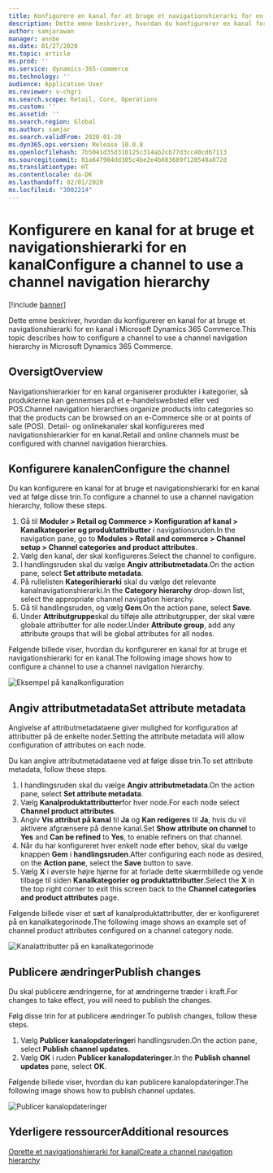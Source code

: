 ```yaml
---
title: Konfigurere en kanal for at bruge et navigationshierarki for en kanal
description: Dette emne beskriver, hvordan du konfigurerer en kanal for at bruge et navigationshierarki for en kanal i Microsoft Dynamics 365 Commerce.
author: samjarawan
manager: annbe
ms.date: 01/27/2020
ms.topic: article
ms.prod: ''
ms.service: dynamics-365-commerce
ms.technology: ''
audience: Application User
ms.reviewer: v-chgri
ms.search.scope: Retail, Core, Operations
ms.custom: ''
ms.assetid: ''
ms.search.region: Global
ms.author: samjar
ms.search.validFrom: 2020-01-20
ms.dyn365.ops.version: Release 10.0.8
ms.openlocfilehash: 7b5041d35d310125c314ab2cb77d3cc40cdb7113
ms.sourcegitcommit: 81a647904dd305c4be2e4b683689f128548a872d
ms.translationtype: HT
ms.contentlocale: da-DK
ms.lasthandoff: 02/01/2020
ms.locfileid: "3002214"
---
```

# <a name="configure-a-channel-to-use-a-channel-navigation-hierarchy"></a><span data-ttu-id="f4b9d-103">Konfigurere en kanal for at bruge et navigationshierarki for en kanal</span><span class="sxs-lookup"><span data-stu-id="f4b9d-103">Configure a channel to use a channel navigation hierarchy</span></span>


[!include [banner](includes/banner.md)]

<span data-ttu-id="f4b9d-104">Dette emne beskriver, hvordan du konfigurerer en kanal for at bruge et navigationshierarki for en kanal i Microsoft Dynamics 365 Commerce.</span><span class="sxs-lookup"><span data-stu-id="f4b9d-104">This topic describes how to configure a channel to use a channel navigation hierarchy in Microsoft Dynamics 365 Commerce.</span></span>

## <a name="overview"></a><span data-ttu-id="f4b9d-105">Oversigt</span><span class="sxs-lookup"><span data-stu-id="f4b9d-105">Overview</span></span>

<span data-ttu-id="f4b9d-106">Navigationshierarkier for en kanal organiserer produkter i kategorier, så produkterne kan gennemses på et e-handelswebsted eller ved POS.</span><span class="sxs-lookup"><span data-stu-id="f4b9d-106">Channel navigation hierarchies organize products into categories so that the products can be browsed on an e-Commerce site or at points of sale (POS).</span></span> <span data-ttu-id="f4b9d-107">Detail- og onlinekanaler skal konfigureres med navigationshierarkier for en kanal.</span><span class="sxs-lookup"><span data-stu-id="f4b9d-107">Retail and online channels must be configured with channel navigation hierarchies.</span></span>

## <a name="configure-the-channel"></a><span data-ttu-id="f4b9d-108">Konfigurere kanalen</span><span class="sxs-lookup"><span data-stu-id="f4b9d-108">Configure the channel</span></span>

<span data-ttu-id="f4b9d-109">Du kan konfigurere en kanal for at bruge et navigationshierarki for en kanal ved at følge disse trin.</span><span class="sxs-lookup"><span data-stu-id="f4b9d-109">To configure a channel to use a channel navigation hierarchy, follow these steps.</span></span>

1. <span data-ttu-id="f4b9d-110">Gå til **Moduler \> Retail og Commerce \> Konfiguration af kanal \> Kanalkategorier og produktattributter** i navigationsruden.</span><span class="sxs-lookup"><span data-stu-id="f4b9d-110">In the navigation pane, go to **Modules \> Retail and commerce \> Channel setup \> Channel categories and product attributes**.</span></span>
1. <span data-ttu-id="f4b9d-111">Vælg den kanal, der skal konfigureres.</span><span class="sxs-lookup"><span data-stu-id="f4b9d-111">Select the channel to configure.</span></span>
1. <span data-ttu-id="f4b9d-112">I handlingsruden skal du vælge **Angiv attributmetadata**.</span><span class="sxs-lookup"><span data-stu-id="f4b9d-112">On the action pane, select **Set attribute metadata**.</span></span>
1. <span data-ttu-id="f4b9d-113">På rullelisten **Kategorihierarki** skal du vælge det relevante kanalnavigationshierarki.</span><span class="sxs-lookup"><span data-stu-id="f4b9d-113">In the **Category hierarchy** drop-down list, select the appropriate channel navigation hierarchy.</span></span>
1. <span data-ttu-id="f4b9d-114">Gå til handlingsruden, og vælg **Gem**.</span><span class="sxs-lookup"><span data-stu-id="f4b9d-114">On the action pane, select **Save**.</span></span>
1. <span data-ttu-id="f4b9d-115">Under **Attributgruppe**skal du tilføje alle attributgrupper, der skal være globale attributter for alle noder.</span><span class="sxs-lookup"><span data-stu-id="f4b9d-115">Under **Attribute group**, add any attribute groups that will be global attributes for all nodes.</span></span>

<span data-ttu-id="f4b9d-116">Følgende billede viser, hvordan du konfigurerer en kanal for at bruge et navigationshierarki for en kanal.</span><span class="sxs-lookup"><span data-stu-id="f4b9d-116">The following image shows how to configure a channel to use a channel navigation hierarchy.</span></span>

![Eksempel på kanalkonfiguration](media/configure-channel-hierarchy-1.png)

## <a name="set-attribute-metadata"></a><span data-ttu-id="f4b9d-118">Angiv attributmetadata</span><span class="sxs-lookup"><span data-stu-id="f4b9d-118">Set attribute metadata</span></span>

<span data-ttu-id="f4b9d-119">Angivelse af attributmetadataene giver mulighed for konfiguration af attributter på de enkelte noder.</span><span class="sxs-lookup"><span data-stu-id="f4b9d-119">Setting the attribute metadata will allow configuration of attributes on each node.</span></span>

<span data-ttu-id="f4b9d-120">Du kan angive attributmetadataene ved at følge disse trin.</span><span class="sxs-lookup"><span data-stu-id="f4b9d-120">To set attribute metadata, follow these steps.</span></span>

1. <span data-ttu-id="f4b9d-121">I handlingsruden skal du vælge **Angiv attributmetadata**.</span><span class="sxs-lookup"><span data-stu-id="f4b9d-121">On the action pane, select **Set attribute metadata**.</span></span>
1. <span data-ttu-id="f4b9d-122">Vælg **Kanalproduktattributter**for hver node.</span><span class="sxs-lookup"><span data-stu-id="f4b9d-122">For each node select **Channel product attributes**.</span></span>
1. <span data-ttu-id="f4b9d-123">Angiv **Vis attribut på kanal** til **Ja** og **Kan redigeres** til **Ja**, hvis du vil aktivere afgrænsere på denne kanal.</span><span class="sxs-lookup"><span data-stu-id="f4b9d-123">Set **Show attribute on channel** to **Yes** and **Can be refined** to **Yes**, to enable refiners on that channel.</span></span>
1. <span data-ttu-id="f4b9d-124">Når du har konfigureret hver enkelt node efter behov, skal du vælge knappen **Gem** i **handlingsruden**.</span><span class="sxs-lookup"><span data-stu-id="f4b9d-124">After configuring each node as desired, on the **Action pane**, select the **Save** button to save.</span></span>
1. <span data-ttu-id="f4b9d-125">Vælg **X** i øverste højre hjørne for at forlade dette skærmbillede og vende tilbage til siden **Kanalkategorier og produktattributter**.</span><span class="sxs-lookup"><span data-stu-id="f4b9d-125">Select the **X** in the top right corner to exit this screen back to the **Channel categories and product attributes** page.</span></span>

<span data-ttu-id="f4b9d-126">Følgende billede viser et sæt af kanalproduktattributter, der er konfigureret på en kanalkategorinode.</span><span class="sxs-lookup"><span data-stu-id="f4b9d-126">The following image shows an example set of channel product attributes configured on a channel category node.</span></span>

![Kanalattributter på en kanalkategorinode](media/configure-channel-hierarchy-2.png)

## <a name="publish-changes"></a><span data-ttu-id="f4b9d-128">Publicere ændringer</span><span class="sxs-lookup"><span data-stu-id="f4b9d-128">Publish changes</span></span>

<span data-ttu-id="f4b9d-129">Du skal publicere ændringerne, for at ændringerne træder i kraft.</span><span class="sxs-lookup"><span data-stu-id="f4b9d-129">For changes to take effect, you will need to publish the changes.</span></span>

<span data-ttu-id="f4b9d-130">Følg disse trin for at publicere ændringer.</span><span class="sxs-lookup"><span data-stu-id="f4b9d-130">To publish changes, follow these steps.</span></span>

1. <span data-ttu-id="f4b9d-131">Vælg **Publicer kanalopdateringer**i handlingsruden.</span><span class="sxs-lookup"><span data-stu-id="f4b9d-131">On the action pane, select **Publish channel updates**.</span></span>
1. <span data-ttu-id="f4b9d-132">Vælg **OK** i ruden **Publicer kanalopdateringer**.</span><span class="sxs-lookup"><span data-stu-id="f4b9d-132">In the **Publish channel updates** pane, select **OK**.</span></span>

<span data-ttu-id="f4b9d-133">Følgende billede viser, hvordan du kan publicere kanalopdateringer.</span><span class="sxs-lookup"><span data-stu-id="f4b9d-133">The following image shows how to publish channel updates.</span></span>

![Publicer kanalopdateringer](media/configure-channel-hierarchy-3.png)

## <a name="additional-resources"></a><span data-ttu-id="f4b9d-135">Yderligere ressourcer</span><span class="sxs-lookup"><span data-stu-id="f4b9d-135">Additional resources</span></span>

[<span data-ttu-id="f4b9d-136">Oprette et navigationshierarki for kanal</span><span class="sxs-lookup"><span data-stu-id="f4b9d-136">Create a channel navigation hierarchy</span></span>](create-channel-hierarchy.md)


